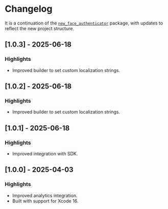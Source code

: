 # Changelog

It is a continuation of the [`new_face_authenticator`](https://pub.dev/packages/new_face_authenticator) package, with updates to reflect the new project structure.

## [1.0.3] - 2025-06-18

### Highlights

- Improved builder to set custom localization strings.

## [1.0.2] - 2025-06-18

### Highlights

- Improved builder to set custom localization strings.

## [1.0.1] - 2025-06-18

### Highlights

- Improved integration with SDK.

## [1.0.0] - 2025-04-03

### Highlights

- Improved analytics integration.
- Built with support for Xcode 16.